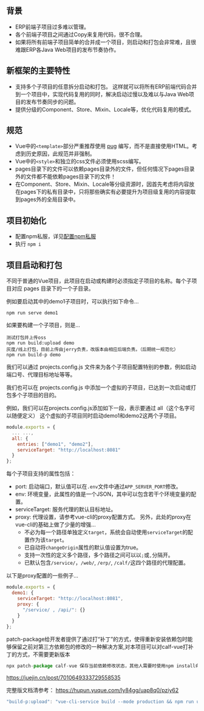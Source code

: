 ## 背景

- ERP前端子项目过多难以管理。
- 各个前端子项目之间通过Copy来复用代码，很不合理。
- 如果将所有前端子项目简单的合并成一个项目，则启动和打包会非常难，且很难跟ERP各Java Web项目的发布节奏协作。



## 新框架的主要特性

- 支持多个子项目的任意拆分启动和打包。
  这样就可以将所有ERP前端代码合并到一个项目中，实现代码复用的同时，解决启动过慢以及难以与Java Web项目的发布节奏同步的问题。
- 提供分级的Component、Store、Mixin、Locale等，优化代码复用的模式。



## 规范

- Vue中的`<template>`部分严重推荐使用 [pug](https://www.pugjs.cn/api/getting-started.html) 编写，而不是直接使用HTML。考虑到历史原因，此规范并非强制。
- Vue中的`<style>`和独立的css文件必须使用scss编写。
- pages目录下的文件可以依赖pages目录外的文件，但任何情况下pages目录外的文件都不能依赖pages目录下的文件！
- 在Component、Store、Mixin、Locale等分级资源时，因首先考虑将内容放在pages下的私有目录中，只将那些确实有必要提升为项目级复用的内容提取到pages外的全局目录中。



## 项目初始化

- 配置npm私服，详见[配置npm私服](https://hupun.yuque.com/ly84gg/uap8q0/czd92w)
- 执行 `npm i`



## 项目启动和打包

不同于普通的Vue项目，此项目在启动或构建时必须指定子项目的名称。每个子项目对应 pages 目录下的一个子目录。

例如要启动其中的demo1子项目时，可以执行如下命令...

```
npm run serve demo1
```



如果要构建一个子项目，则是...

```
测试打包并上传oss
npm run build:upload demo
灰度/线上打包，目前上传由jerry负责，改版本由相应后端负责。（后期统一规范化）
npm run build-p demo
```


我们可以通过 projects.config.js 文件来为各个子项目配置特别的参数，例如启动端口号、代理目标地址等等。

我们也可以在 projects.config.js 中添加一个虚拟的子项目，已达到一次启动或打包多个子项目的目的。

例如，我们可以在projects.config.js添加如下一段，表示要通过 all（这个名字可以随便定义） 这个虚拟的子项目同时启动demo1和demo2这两个子项目。

```js
module.exports = {
  ... ...,
  all: {
    entries: ["demo1", "demo2"],
    serviceTarget: "http://localhost:8081"
  }
};
```

每个子项目支持的属性包括：
* port: 启动端口，默认值可以在`.env`文件中通过`APP_SERVER_PORT`修改。
* env: 环境变量，此属性的值是一个JSON，其中可以包含若干个环境变量的配置。
* serviceTarget: 服务代理的默认目标地址。
* proxy: 代理设置，请参考vue-cli的proxy配置方式。
  另外，此处的proxy在vue-cli的基础上做了少量的增强...
  * 不必为每一个路径单独定义`target`，系统会自动使用`serviceTarget`的配置作为该`target`。
  * 已自动将`changeOrigin`属性的默认值设置为true。
  * 支持一次性的定义多个路径，多个路径之间可以以`;`或`,`分隔开。
  * 已默认包含`/service/`，`/web/`, `/erp/`, `/calf/`这四个路径的代理配置。

以下是proxy配置的一些例子...
```js
module.exports = {
  demo1: {
    serviceTarget: "http://localhost:8081",
    proxy: {
      "/service/ , /api/": {}
    }
  }
};
```

patch-package给开发者提供了通过打“补丁”的方式，使得重新安装依赖包时能够保留之前对第三方依赖包的修改的一种解决方案,对本项目可以对calf-vue打补丁的方式，不需要更新版本
```js
npx patch-package calf-vue 保存当前依赖修改状态，其他人需要时使用npm install命令即可
```
https://juejin.cn/post/7010649333729558535

完整版文档清参考：
https://hupun.yuque.com/ly84gg/uap8q0/pziy62


```js
"build-p:upload": "vue-cli-service build --mode production && npm run upload-production :",
```
